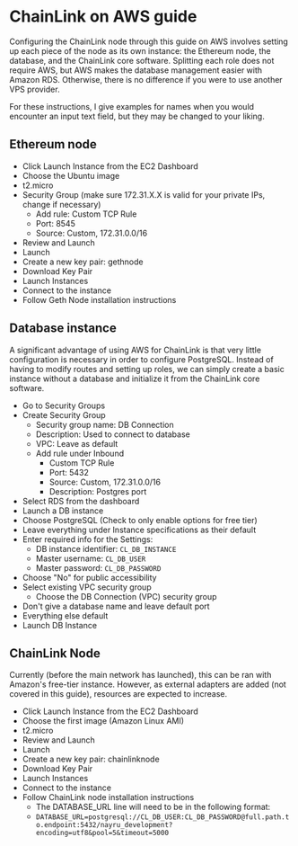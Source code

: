 # ChainLink on AWS guide

Configuring the ChainLink node through this guide on AWS involves setting up each piece of the node as its own instance: the Ethereum node, the database, and the ChainLink core software. Splitting each role does not require AWS, but AWS makes the database management easier with Amazon RDS. Otherwise, there is no difference if you were to use another VPS provider.

For these instructions, I give examples for names when you would encounter an input text field, but they may be changed to your liking.

## Ethereum node

* Click Launch Instance from the EC2 Dashboard
* Choose the Ubuntu image
* t2.micro
* Security Group (make sure 172.31.X.X is valid for your private IPs, change if necessary)
  * Add rule: Custom TCP Rule
  * Port: 8545
  * Source: Custom, 172.31.0.0/16
* Review and Launch
* Launch
* Create a new key pair: gethnode
* Download Key Pair
* Launch Instances
* Connect to the instance
* Follow Geth Node installation instructions

## Database instance

A significant advantage of using AWS for ChainLink is that very little configuration is necessary in order to configure PostgreSQL. Instead of having to modify routes and setting up roles, we can simply create a basic instance without a database and initialize it from the ChainLink core software.

* Go to Security Groups
* Create Security Group
  * Security group name: DB Connection
  * Description: Used to connect to database
  * VPC: Leave as default
  * Add rule under Inbound
    * Custom TCP Rule
    * Port: 5432
    * Source: Custom, 172.31.0.0/16
    * Description: Postgres port
* Select RDS from the dashboard
* Launch a DB instance
* Choose PostgreSQL (Check to only enable options for free tier)
* Leave everything under Instance specifications as their default
* Enter required info for the Settings:
  * DB instance identifier: `CL_DB_INSTANCE`
  * Master username: `CL_DB_USER`
  * Master password: `CL_DB_PASSWORD`
* Choose "No" for public accessibility
* Select existing VPC security group
  * Choose the DB Connection (VPC) security group
* Don't give a database name and leave default port
* Everything else default
* Launch DB Instance

## ChainLink Node

Currently (before the main network has launched), this can be ran with Amazon's free-tier instance. However, as external adapters are added (not covered in this guide), resources are expected to increase.

* Click Launch Instance from the EC2 Dashboard
* Choose the first image (Amazon Linux AMI)
* t2.micro
* Review and Launch
* Launch
* Create a new key pair: chainlinknode
* Download Key Pair
* Launch Instances
* Connect to the instance
* Follow ChainLink node installation instructions
  * The DATABASE_URL line will need to be in the following format:
  * `DATABASE_URL=postgresql://CL_DB_USER:CL_DB_PASSWORD@full.path.to.endpoint:5432/nayru_development?encoding=utf8&pool=5&timeout=5000`
